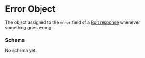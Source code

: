 # Error Object

The object assigned to the `error` field of a [Bolt response](/bolt-response.md) whenever something goes wrong.

### Schema

No schema yet.



